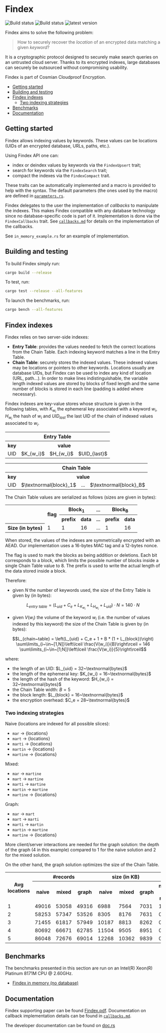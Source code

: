 # Findex

![Build status](https://github.com/Cosmian/findex/actions/workflows/ci.yml/badge.svg)
![Build status](https://github.com/Cosmian/findex/actions/workflows/build.yml/badge.svg)
![latest version](https://img.shields.io/crates/v/cosmian_findex.svg)

Findex aims to solve the following problem:

> How to securely recover the _location_ of an encrypted data matching a given
> _keyword_?

It is a cryptographic protocol designed to securely make search queries on an
untrusted cloud server. Thanks to its encrypted indexes, large databases can
securely be outsourced without compromising usability.

Findex is part of Cosmian Cloudproof Encryption.

<!-- toc -->

- [Getting started](#getting-started)
- [Building and testing](#building-and-testing)
- [Findex indexes](#findex-indexes)
  - [Two indexing strategies](#two-indexing-strategies)
- [Benchmarks](#benchmarks)
- [Documentation](#documentation)

<!-- tocstop -->

## Getting started

Findex allows indexing values by keywords. These values can be locations (UIDs
of an encrypted database, URLs, paths, etc.).

Using Findex API one can:

- index or deindex values by keywords via the `FindexUpsert` trait;
- search for keywords via the `FindexSearch` trait;
- compact the indexes via the `FindexCompact` trait.

These traits can be automatically implemented and a macro is provided to help
with the syntax. The default parameters (the ones used by the macro) are
defined in [`parameters.rs`](./src/parameters.rs).

Findex delegates to the user the implementation of _callbacks_ to manipulate
the indexes. This makes Findex compatible with any database technology since no database-specific code is part of it. Implementation is done via the
`FindexCallbacks` trait. See [`callbacks.md`](./callbacks.md) for details on
the implementation of the callbacks.

See `in_memory_example.rs` for an example of implementation.

## Building and testing

To build Findex simply run:

```bash
cargo build --release
```

To test, run:

```bash
cargo test --release --all-features
```

To launch the benchmarks, run:

```bash
cargo bench --all-features
```

## Findex indexes

Findex relies on two server-side indexes:

- **Entry Table**: provides the values needed to fetch the correct locations
  from the Chain Table. Each indexing keyword matches a line in the Entry
  Table.
- **Chain Table**: securely stores the indexed values. These indexed values may
  be locations or pointers to other keywords. Locations usually are database
  UIDs, but Findex can be used to index any kind of location (URL, path...). In
  order to make lines indistinguishable, the variable length indexed values are
  stored by blocks of fixed length and the same number of blocks is stored in
  each line (padding is added where necessary).

Findex indexes are key-value stores whose structure is given in the following
tables, with $K_{w_i}$ the ephemeral key associated with a keyword $w_i$,
$H_{w_i}$ the hash of $w_i$ and $UID_{last}$ the last UID of the chain of
indexed values associated to $w_i$.

<table>
 <tr>
  <th colspan=4>Entry Table</th>
 </tr>
 <tr>
  <th>key</th>
  <th colspan=3>value</th>
 </tr>
 <tr>
  <td>UID</td>
  <td>$K_{w_i}$</td>
  <td>$H_{w_i}$</td>
  <td>$UID_{last}$</td>
 </tr>
</table>

<table>
 <tr>
  <th colspan=4>Chain Table</th>
 <tr>
 <tr>
  <th>key</th>
  <th colspan=3>value</th>
 </tr>
 <tr>
  <td>UID</td>
  <td>$\textnormal{block}_1$</td>
  <td>...</td>
  <td>$\textnormal{block}_B$</td>
 </tr>
</table>

The Chain Table values are serialized as follows (sizes are given in bytes):

<table>
 <tr>
  <th rowspan=2></th>
  <th rowspan=2>flag</th>
  <th colspan=2>Block<sub>1</sub></th>
  <th>...</th>
  <th colspan=2>Block<sub>B</sub></th>
 </tr>
 <tr>
  <th>prefix</th>
  <th>data</th>
  <th>...</th>
  <th>prefix</th>
  <th>data</th>
 </tr>
 <tr>
  <th>Size (in bytes)</th>
  <td>1</td>
  <td>1</td>
  <td>16</td>
  <td>...</td>
  <td>1</td>
  <td>16</td>
 </tr>
</table>

When stored, the values of the indexes are symmetrically encrypted with an
AEAD. Our implementation uses a 16-bytes MAC tag and a 12-bytes nonce.

The flag is used to mark the blocks as being addition or deletions. Each bit
corresponds to a block, which limits the possible number of blocks inside a
single Chain Table value to 8. The prefix is used to write the actual length of
the data stored inside a block.

Therefore:

- given $N$ the number of keywords used, the size of the Entry Table is given
  by (in bytes):

```math
L_{entry~table} = (L_{uid} + C_e + L_{K_{w_i}} + L_{H_{w_i}} + L_{uid}) \cdot N
                = 140 \cdot N
```

- given $V(w_i)$ the volume of the keyword $w_i$ (i.e. the number of values
  indexed by this keyword) the size of the Chain Table is given by (in bytes):

```math
L_{chain~table} = \left(L_{uid} + C_e + 1 + B * (1 + L_{block})\right) \sum\limits_{i~\in~[1,N]}\left\lceil \frac{V(w_i)}{B}\right\rceil
                = 146 \sum\limits_{i~\in~[1;N]}\left\lceil \frac{V(w_i)}{5}\right\rceil
```

where:

- the length of an UID: $L_{uid} = 32~\textnormal{bytes}$
- the length of the ephemeral key: $K_{w_i} = 16~\textnormal{bytes}$
- the length of the hash of the keyword: $H_{w_i} = 32~\textnormal{bytes}$
- the Chain Table width: $B = 5$
- the block length: $L_{block} = 16~\textnormal{bytes}$
- the encryption overhead: $C_e = 28~\textnormal{bytes}$

### Two indexing strategies

Naive (locations are indexed for all possible slices):

- `mar` -> {locations}
- `mart` -> {locations}
- `marti` -> {locations}
- `martin` -> {locations}
- `martine` -> {locations}

Mixed:

- `mar` -> `martine`
- `mart` -> `martine`
- `marti` -> `martine`
- `martin` -> `martine`
- `martine` -> {locations}

Graph:

- `mar` -> `mart`
- `mart` -> `marti`
- `marti` -> `martin`
- `martin` -> `martine`
- `martine` -> {locations}

More client/server interactions are needed for the graph solution: the depth of
the graph (4 in this example) compared to 1 for the naive solution and 2 for
the mixed solution.

On the other hand, the graph solution optimizes the size of the Chain Table.

<table>
  <tr>
    <th rowspan=2>Avg locations</th>
    <th colspan=3>#records</th>
    <th colspan=3>size (in KB)</th>
    <th colspan=2>ratio</th>
  </tr>
  <tr>
    <th>naive</th>
    <th>mixed</th>
    <th>graph</th>
    <th>naive</th>
    <th>mixed</th>
    <th>graph</th>
    <th>mixed / naive</th>
    <th>graph / naive</th>
  </tr>
  <tr>
    <td>1</td>
    <td>49016</td>
    <td>53058</td>
    <td>49316</td>
    <td>6988</td>
    <td>7564</td>
    <td>7031</td>
    <td>1.08</td>
    <td>1.01</td>
  </tr>
  <tr>
    <td>2</td>
    <td>58253</td>
    <td>57347</td>
    <td>53526</td>
    <td>8305</td>
    <td>8176</td>
    <td>7631</td>
    <td>0.98</td>
    <td>0.92</td>
  </tr>
  <tr>
    <td>3</td>
    <td>71455</td>
    <td>61817</td>
    <td>57949</td>
    <td>10187</td>
    <td>8813</td>
    <td>8262</td>
    <td>0.87</td>
    <td>0.81</td>
  </tr>
  <tr>
    <td>4</td>
    <td>80692</td>
    <td>66671</td>
    <td>62785</td>
    <td>11504</td>
    <td>9505</td>
    <td>8951</td>
    <td>0.83</td>
    <td>0.78</td>
  </tr>
  <tr>
    <td>5</td>
    <td>86048</td>
    <td>72676</td>
    <td>69014</td>
    <td>12268</td>
    <td>10362</td>
    <td>9839</td>
    <td>0.84</td>
    <td>0.80</td>
  </tr>
</table>

## Benchmarks

The benchmarks presented in this section are run on an Intel(R) Xeon(R) Platinum 8171M CPU @ 2.60GHz.

- [Findex in memory (no database)](./benches/BENCHMARKS.md)

## Documentation

Findex supporting paper can be found [Findex.pdf](./documentation/Findex.pdf).
Documentation on callback implementation details can be found in
[`callbacks.md`](./callbacks.md).

The developer documentation can be found on [doc.rs](https://docs.rs/cosmian_findex/latest/cosmian_findex/index.html)
